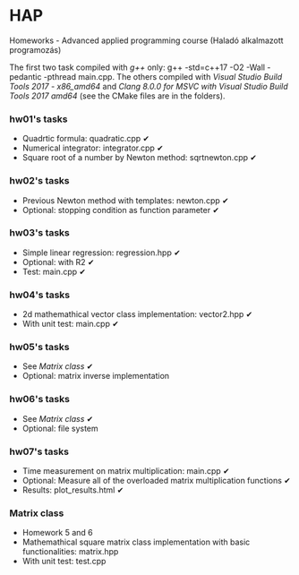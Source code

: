 ﻿# HAP
Homeworks - Advanced applied programming course (Haladó alkalmazott programozás)

The first two task compiled with *g++* only: g++ -std=c++17 -O2 -Wall -pedantic -pthread main.cpp. The others compiled with *Visual Studio Build Tools 2017 - x86_amd64* and *Clang 8.0.0 for MSVC with Visual Studio Build Tools 2017 amd64* (see the CMake files are in the folders).

### hw01's tasks 

- Quadrtic formula: quadratic.cpp ✔
- Numerical integrator: integrator.cpp ✔
- Square root of a number by Newton method: sqrtnewton.cpp ✔

### hw02's tasks 

- Previous Newton method with templates: newton.cpp ✔
- Optional: stopping condition as function parameter ✔ 

### hw03's tasks 

- Simple linear regression: regression.hpp ✔
- Optional: with R2 ✔
- Test: main.cpp ✔ 

### hw04's tasks

- 2d mathemathical vector class implementation: vector2.hpp ✔
- With unit test: main.cpp  ✔

### hw05's tasks

- See *Matrix class* ✔
- Optional: matrix inverse implementation

### hw06's tasks

- See *Matrix class* ✔
- Optional: file system

### hw07's tasks

- Time measurement on matrix multiplication: main.cpp ✔
- Optional: Measure all of the overloaded matrix multiplication functions ✔
- Results: plot_results.html ✔

### Matrix class

- Homework 5 and 6
- Mathemathical square matrix class implementation with basic functionalities: matrix.hpp
- With unit test: test.cpp





